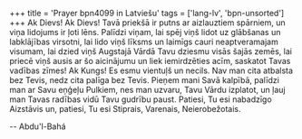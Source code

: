 +++
title = 'Prayer bpn4099 in Latviešu'
tags = ['lang-lv', 'bpn-unsorted']
+++
Ak Dievs! Ak Dievs! Tavā priekšā ir putns ar aizlauztiem spārniem, un viņa lidojums ir ļoti lēns. Palīdzi viņam, lai spēj viņš lidot uz glābšanas un labklājības virsotni, lai lido viņš līksms un laimīgs cauri neaptveramajam visumam, lai dzied viņš Augstajā Vārdā Tavu dziesmu visās šajās zemēs, lai priecē viņš ausis ar šo aicinājumu un liek iemirdzēties acīm, saskatot Tavas vadības zīmes!
Ak Kungs! Es esmu vientuļš un necils. Nav man cita atbalsta bez Tevis, nedz cita palīga bez Tevis. Pieņem mani Savā kalpībā, palīdzi man ar Savu eņģeļu Pulkiem, nes man uzvaru, Tavu Vārdu izplatot, un ļauj man Tavas radības vidū Tavu gudrību paust.
Patiesi, Tu esi nabadzīgo Aizstāvis un, patiesi, Tu esi Stiprais, Varenais, Neierobežotais.

-- Abdu'l-Bahá
